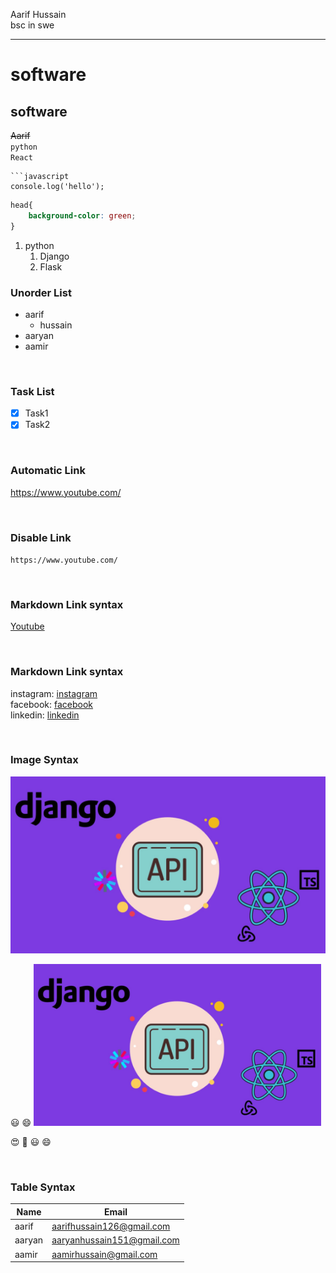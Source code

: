 <!-- markdown tutorial -->
Aarif Hussain</br>
bsc in swe 


---

# software
## software

~~Aarif~~  
`python`  
`React`  

```
```javascript
console.log('hello');

```

```css
head{
    background-color: green;
}

```
1. python
    1. Django
    2. Flask

### Unorder List
- aarif
    - hussain
- aaryan
- aamir  

<br/>

### Task List
- [x] Task1
- [x] Task2

<br/>

### Automatic Link
https://www.youtube.com/

<br/>

### Disable Link
`https://www.youtube.com/`


<br/>

### Markdown Link syntax
[Youtube](https://www.youtube.com/)


<br/>

### Markdown Link syntax
instagram: [instagram]  
facebook: [facebook]  
linkedin: [linkedin]  

<!-- all link is here -->
[instagram]: https://www.instagram.com/aarif_107/
[facebook]: https://www.facebook.com/Aarif107/
[linkedin]: https://www.linkedin.com/in/aarif-hussain/

<br/>

### Image Syntax
![Django With React](django.JPG)

 😃 😄
<img src="./django.JPG" width="460" title="Django React"/>

😍 🥰  😃 😄

<br/>

### Table Syntax

| Name | Email |
| ----- | ----- |
| aarif | aarifhussain126@gmail.com |
| aaryan | aaryanhussain151@gmail.com |
| aamir | aamirhussain@gmail.com |